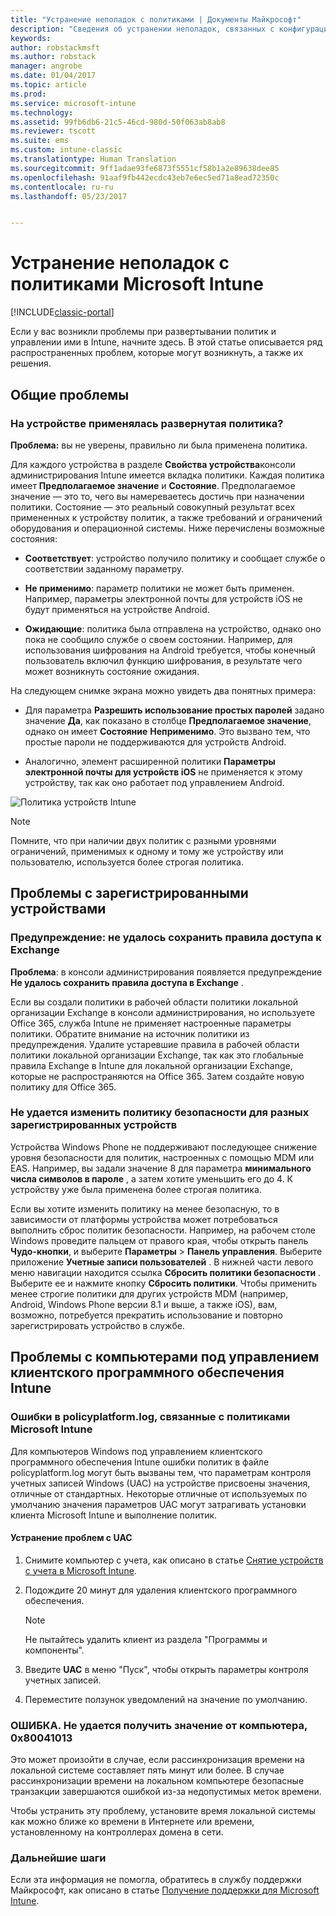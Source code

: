 ```yaml
---
title: "Устранение неполадок с политиками | Документы Майкрософт"
description: "Сведения об устранении неполадок, связанных с конфигурацией политик."
keywords: 
author: robstackmsft
ms.author: robstack
manager: angrobe
ms.date: 01/04/2017
ms.topic: article
ms.prod: 
ms.service: microsoft-intune
ms.technology: 
ms.assetid: 99fb6db6-21c5-46cd-980d-50f063ab8ab8
ms.reviewer: tscott
ms.suite: ems
ms.custom: intune-classic
ms.translationtype: Human Translation
ms.sourcegitcommit: 9ff1adae93fe6873f5551cf58b1a2e89638dee85
ms.openlocfilehash: 91aaf9fb442ecdc43eb7e6ec5ed71a8ead72350c
ms.contentlocale: ru-ru
ms.lasthandoff: 05/23/2017


---
```


# <a name="troubleshoot-policies-in-microsoft-intune"></a>Устранение неполадок с политиками Microsoft Intune

[!INCLUDE[classic-portal](../includes/classic-portal.md)]

Если у вас возникли проблемы при развертывании политик и управлении ими в Intune, начните здесь. В этой статье описывается ряд распространенных проблем, которые могут возникнуть, а также их решения.

## <a name="general-issues"></a>Общие проблемы

### <a name="was-a-deployed-policy-applied-to-the-device"></a>На устройстве применялась развернутая политика?
**Проблема:** вы не уверены, правильно ли была применена политика.

Для каждого устройства в разделе **Свойства устройства**консоли администрирования Intune имеется вкладка политики. Каждая политика имеет **Предполагаемое значение** и **Состояние**. Предполагаемое значение — это то, чего вы намереваетесь достичь при назначении политики. Состояние — это реальный совокупный результат всех примененных к устройству политик, а также требований и ограничений оборудования и операционной системы. Ниже перечислены возможные состояния:

-   **Соответствует**: устройство получило политику и сообщает службе о соответствии заданному параметру.

-   **Не применимо**: параметр политики не может быть применен. Например, параметры электронной почты для устройств iOS не будут применяться на устройстве Android.

-   **Ожидающие**: политика была отправлена на устройство, однако оно пока не сообщило службе о своем состоянии. Например, для использования шифрования на Android требуется, чтобы конечный пользователь включил функцию шифрования, в результате чего может возникнуть состояние ожидания.

На следующем снимке экрана можно увидеть два понятных примера:

-   Для параметра **Разрешить использование простых паролей** задано значение **Да**, как показано в столбце **Предполагаемое значение**, однако он имеет **Состояние** **Неприменимо**. Это вызвано тем, что простые пароли не поддерживаются для устройств Android.

-   Аналогично, элемент расширенной политики **Параметры электронной почты для устройств iOS** не применяется к этому устройству, так как оно работает под управлением Android.

![Политика устройств Intune](../media/Intune-Device-Policy-v.2.jpg)

> [!NOTE]
> Помните, что при наличии двух политик с разными уровнями ограничений, применимых к одному и тому же устройству или пользователю, используется более строгая политика.


## <a name="issues-with-enrolled-devices"></a>Проблемы с зарегистрированными устройствами

### <a name="alert-saving-of-access-rules-to-exchange-has-failed"></a>Предупреждение: не удалось сохранить правила доступа к Exchange
**Проблема**: в консоли администрирования появляется предупреждение **Не удалось сохранить правила доступа в Exchange**  .

Если вы создали политики в рабочей области политики локальной организации Exchange в консоли администрирования, но используете Office 365, служба Intune не применяет настроенные параметры политики. Обратите внимание на источник политики из предупреждения.  Удалите устаревшие правила в рабочей области политики локальной организации Exchange, так как это глобальные правила Exchange в Intune для локальной организации Exchange, которые не распространяются на Office 365. Затем создайте новую политику для Office 365.

### <a name="cannot-change-security-policy-for-various-enrolled-devices"></a>Не удается изменить политику безопасности для разных зарегистрированных устройств
Устройства Windows Phone не поддерживают последующее снижение уровня безопасности для политик, настроенных с помощью MDM или EAS. Например, вы задали значение 8 для параметра **минимального числа символов в пароле** , а затем хотите уменьшить его до 4. К устройству уже была применена более строгая политика.

Если вы хотите изменить политику на менее безопасную, то в зависимости от платформы устройства может потребоваться выполнить сброс политик безопасности.
Например, на рабочем столе Windows проведите пальцем от правого края, чтобы открыть панель **Чудо-кнопки**, и выберите **Параметры** &gt; **Панель управления**.  Выберите приложение **Учетные записи пользователей** .
В нижней части левого меню навигации находится ссылка **Сбросить политики безопасности** . Выберите ее и нажмите кнопку **Сбросить политики**.
Чтобы применить менее строгие политики для других устройств MDM (например, Android, Windows Phone версии 8.1 и выше, а также iOS), вам, возможно, потребуется прекратить использование и повторно зарегистрировать устройство в службе.

## <a name="issues-with-pcs-that-run-the-intune-software-client"></a>Проблемы с компьютерами под управлением клиентского программного обеспечения Intune

### <a name="microsoft-intune-policy-related-errors-in-policyplatformlog"></a>Ошибки в policyplatform.log, связанные с политиками Microsoft Intune
Для компьютеров Windows под управлением клиентского программного обеспечения Intune ошибки политик в файле policyplatform.log могут быть вызваны тем, что параметрам контроля учетных записей Windows (UAC) на устройстве присвоены значения, отличные от стандартных. Некоторые отличные от используемых по умолчанию значения параметров UAC могут затрагивать установки клиента Microsoft Intune и выполнение политик.

#### <a name="to-resolve-uac-issues"></a>Устранение проблем с UAC

1.  Снимите компьютер с учета, как описано в статье [Снятие устройств с учета в Microsoft Intune](/intune-classic/deploy-use/retire-devices-from-microsoft-intune-management).

2.  Подождите 20 минут для удаления клиентского программного обеспечения.

    > [!NOTE]
    > Не пытайтесь удалить клиент из раздела "Программы и компоненты".

3.  Введите **UAC** в меню "Пуск", чтобы открыть параметры контроля учетных записей.

4.  Переместите ползунок уведомлений на значение по умолчанию.

### <a name="error-cannot-obtain-the-value-from-the-computer-0x80041013"></a>ОШИБКА. Не удается получить значение от компьютера, 0x80041013
Это может произойти в случае, если рассинхронизация времени на локальной системе составляет пять минут или более. В случае рассинхронизации времени на локальном компьютере безопасные транзакции завершаются ошибкой из-за недопустимых меток времени.

Чтобы устранить эту проблему, установите время локальной системы как можно ближе ко времени в Интернете или времени, установленному на контроллерах домена в сети.








### <a name="next-steps"></a>Дальнейшие шаги
Если эта информация не помогла, обратитесь в службу поддержки Майкрософт, как описано в статье [Получение поддержки для Microsoft Intune](how-to-get-support-for-microsoft-intune.md).

